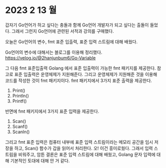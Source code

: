 # 2023 2 13 월
갑자기 Go언어가 하고 싶다는 충돌과 함께 Go언어 개발자가 되고 싶다는 출돌이 들었다. 그래서 그런지 Go언어에 관련된 서적과 강의를 구매했다.

오늘은 Go언어의 변수, fmt 표준 입출력, 표준 입력 스트림에 대해 배웠다.

Go언어의 변수에 대해서는 블로그를 이용해 정리했다.
https://velog.io/@2hanjunbum6/Go-Variable

그 다음 fmt 표준입출력
Golang 에서 표준 입출력이 가능한 fmt 패키지를 제공한다.
참고로 표준 입출력은 운영체제가 지원해준다. 그리고 운영체제가 지원해준 것을 이용해 코드를 작성한 것이 fmt 패키지이다.
fmt 패키지에서 3가지 표준 출력을 제공한다.
1. Print()
2. Println()
3. Printf()

반면에 fmt 패키지에서 3가지 표준 입력을 제공한다.
1. Scan()
2. Scanf()
3. Scanln()

그리고 fmt 표준 입력은 컴퓨터 내부에 표준 입력 스트림이라는 메모리 공간을 임시 저장을 하고, Scan() 함수가 갑을 읽어서 처리한다. 
오! 이건 흥미로웠다. 그래서 입력 스트림을 비워주고, 암튼 결론은 표준 입력 스트림에 대해 배웠고, Golang 문자 입력에 대해 기본적인 토대에 대해 안 거 같다. 